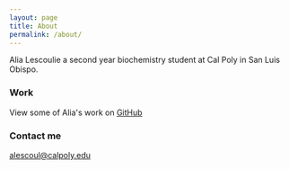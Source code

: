 ```yaml
---
layout: page
title: About
permalink: /about/
---
```


Alia Lescoulie a second year biochemistry student at Cal Poly in San Luis Obispo. 

### Work

View some of Alia's work on [GitHub](https://github.com/ALescoulie)

### Contact me

[alescoul@calpoly.edu](mailto:alescoul@calpoly.edu)
